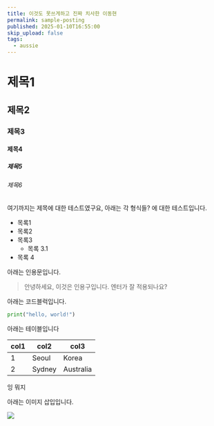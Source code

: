 ```yaml
---
title: 이것도 못쓰게하고 진짜 치사한 이동현
permalink: sample-posting
published: 2025-01-10T16:55:00
skip_upload: false
tags:
  - aussie
---
```

# 제목1
## 제목2
### 제목3
#### 제목4
##### 제목5
###### 제목6

여기까지는 제목에 대한 테스트였구요, 아래는 각 형식들? 에 대한 테스트입니다.
- 목록1
- 목록2
- 목록3
	- 목록 3.1
- 목록 4

아래는 인용문입니다.
> 안녕하세요, 이것은 인용구입니다.
> 엔터가 잘 적용되나요?

아래는 코드블럭입니다.
```python
print("hello, world!")
```


아래는 테이블입니다

| col1 | col2   | col3      |
| ---- | ------ | --------- |
| 1    | Seoul  | Korea     |
| 2    | Sydney | Australia |

잉 뭐지

아래는 이미지 삽입입니다.

![](posts/test/series1/assets/안녕난똥쟁이이동현/file-20250112165744378.png)



